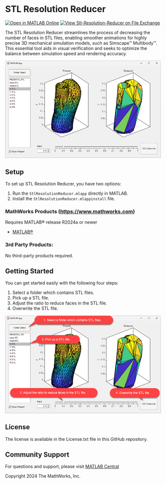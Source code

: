 # STL Resolution Reducer 

[![Open in MATLAB Online](https://www.mathworks.com/images/responsive/global/open-in-matlab-online.svg)](https://matlab.mathworks.com/open/github/v1?repo=MathWorks/Stl-Resolution-Reducer)
[![View Stl-Resolution-Reducer on File Exchange](https://www.mathworks.com/matlabcentral/images/matlab-file-exchange.svg)](https://www.mathworks.com/matlabcentral/fileexchange/163861-stl-resolution-reducer)  

The STL Resolution Reducer streamlines the process of decreasing the number of faces in STL files, enabling smoother animations for highly precise 3D mechanical simulation models, such as Simscape&trade; Multibody&trade;. This essential tool aids in visual verification and seeks to optimize the balance between simulation speed and rendering accuracy.

![screen shot](screenshot.png)

## Setup 
To set up STL Resolution Reducer, you have two options:
1. Run the `StlResolutionReducer.mlapp` directly in MATLAB.
2. Install the `StlResolutionReducer.mlappinstall` file.

### MathWorks Products (https://www.mathworks.com)
Requires MATLAB&reg; release R2024a or newer
- [MATLAB&reg;](https://www.mathworks.com/products/matlab.html)

### 3rd Party Products:
No third-party products required.

## Getting Started
You can get started easily with the following four steps:
1. Select a folder which contains STL files.
2. Pick up a STL file.
3. Adjust the ratio to reduce faces in the STL file.
4. Overwrite the STL file.
   
![getting started](getstarted.png)

## License
The license is available in the License.txt file in this GitHub repository.

## Community Support
For questions and support, please visit [MATLAB Central](https://www.mathworks.com/matlabcentral)

Copyright 2024 The MathWorks, Inc.
